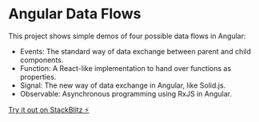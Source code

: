 # Angular Data Flows

This project shows simple demos of four possible data flows in Angular:

* Events: The standard way of data exchange between parent and child components.
* Function: A React-like implementation to hand over functions as properties.
* Signal: The new way of data exchange in Angular, like Solid.js.
* Observable: Asynchronous programming using RxJS in Angular.

[Try it out on StackBlitz ⚡️](https://stackblitz.com/github.com/fknipp/angular-dataflows)